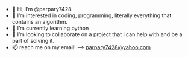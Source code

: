 - 👋 Hi, I’m @parpary7428
- 👀 I’m interested in coding, programming, literally everything that contains an algorithm.
- 🌱 I’m currently learning python
- 💞️ I’m looking to collaborate on a project that i can help with and be a part of solving it.
- 📫 reach me on my email! --> parpary7428@yahoo.com

<!---
parpary7428/parpary7428 is a ✨ special ✨ repository because its `README.md` (this file) appears on your GitHub profile.
You can click the Preview link to take a look at your changes.
--->
